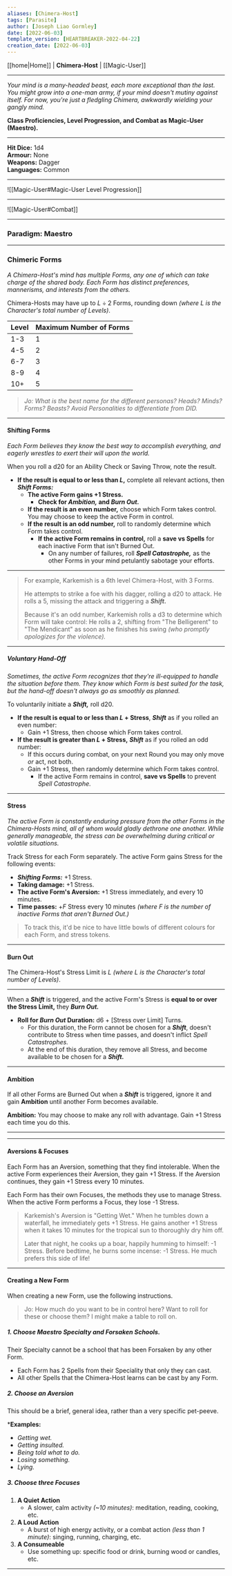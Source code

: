 ```yaml
---
aliases: [Chimera-Host]
tags: [Parasite]
author: [Joseph Liao Gormley]
date: [2022-06-03]
template_version: [HEARTBREAKER-2022-04-22]
creation_date: [2022-06-03]
---
```

[[home|Home]] | **Chimera-Host** | [[Magic-User]]
___
*Your mind is a many-headed beast, each more exceptional than the last. You might grow into a one-man army, if your mind doesn't mutiny against itself. For now, you're just a fledgling Chimera, awkwardly wielding your gangly mind.*

**Class Proficiencies, Level Progression, and Combat as Magic-User (Maestro).**
___
**Hit Dice:** 1d4<br>**Armour:** None<br>**Weapons:** Dagger<br>**Languages:** Common
___
![[Magic-User#Magic-User Level Progression]]
___
![[Magic-User#Combat]]
___
### Paradigm: Maestro

___
### Chimeric Forms
*A Chimera-Host's mind has multiple Forms, any one of which can take charge of the shared body. Each Form has distinct preferences, mannerisms, and interests from the others.*

Chimera-Hosts may have up to $L \div 2$ Forms, rounding down *(where $L$ is the Character's total number of Levels)*. <!-- Confusion Alert: Careful, this is *total* levels, rather than Levels in Chimera specifically. Revisit for consistency if this is ever an issue -->

| Level | Maximum Number of Forms |
| ----- | ------------- |
| 1-3   | 1             |
| 4-5   | 2             |
| 6-7   | 3             |
| 8-9   | 4             |
| 10+   | 5             |

> *Jo: What is the best name for the different personas? Heads? Minds? Forms? Beasts? Avoid Personalities to differentiate from DID.*
___
#### Shifting Forms
*Each Form believes they know the best way to accomplish everything, and eagerly wrestles to exert their will upon the world.*

When you roll a d20 for an Ability Check or Saving Throw, note the result.
- **If the result is equal to or less than $L$,** complete all relevant actions, then ***Shift Forms:***
	- **The active Form gains +1 Stress.**
		- **Check for *Ambition,* and *Burn Out.***
	- **If the result is an even number,** choose which Form takes control. You may choose to keep the active Form in control.
	- **If the result is an odd number,** roll to randomly determine which Form takes control.
		- **If the active Form remains in control,** roll a **save vs Spells** for each inactive Form that isn't Burned Out.
			- On any number of failures, roll ***Spell Catastrophe,*** as the other Forms in your mind petulantly sabotage your efforts.

<!-- DO WE LIKE SPELL CATASTROPHE? THIS IS LIKELY ON THE CHOPPING BLOCK. NVM WE HAVE TO DISCOURAGE NOT SHIFTING. The result on the d20 is the number of Turns that this Form will keep control *(A Turn is 10 minutes)*. ***Shifting*** again is prevented until that duration expires.-->

<!-- > *Jo:  Cooldown duration is a really useful dial to control how unpredictable the Chimera is. Shifting every combat round seems too volatile, while lasting days without Shifting seems dull. I think shifting every 10-60 minutes is a happy medium?-->

<!-- ALTERNATIVELY, BURN OUT. DURATION IS HOW LONG THAT FORM CANNOT BE CHOSEN. I think this is a good balance? You can expect  to Shift every 10-60 minutes most of the time. (Younger Chimera's flit back and forth between their 2 Forms every 10-20 minutes lol, while Veteran Chimera Forms might hold on 1-2 hours!)-->

<!--After ***Shifting,*** roll *Duration* to determine how long this Form keeps control.
| d12   | Duration                 |
| -----: | ------------------------ |
| 12    | d6 Days *(1-6 days)*       |
| 10-11 | d6 Turns *(10-60 minutes)* |
| 1-9   | d6 Rounds *(6-36 seconds)* |-->

<!--
> ALTERNATIVE:
> The result on the d20 roll is the number of Turns *(10 minutes)* that this Form will keep control. After ***Shifting,*** this Form keeps control fouse the following formula to determine how long this Form keeps control:
> d20 result $\times$ -->
___
> For example, Karkemish is a 6th level Chimera-Host, with 3 Forms.
> 
> He attempts to strike a foe with his dagger, rolling a d20 to attack. He rolls a 5, missing the attack and triggering a ***Shift.***
>
> Because it's an odd number, Karkemish rolls a d3 to determine which Form will take control: He rolls a 2, shifting from "The Belligerent" to "The Mendicant" as soon as he finishes his swing *(who promptly apologizes for the violence).*
<!-- The Mendicant stays in charge for 50 minutes, and then ***Shifting*** becomes possible again.-->
<!-- If he had rolled a 2, 4, or 6, a ***Shift*** would have been triggered, but he could have chosen to remain in the same form to continue fighting violently.-->

___
##### Voluntary Hand-Off
*Sometimes, the active Form recognizes that they're ill-equipped to handle the situation before them. They know which Form is best suited for the task, but the hand-off doesn't always go as smoothly as planned.*

To voluntarily initiate a ***Shift,*** roll d20.
- **If the result is equal to or less than $L$ + Stress**, ***Shift*** as if you rolled an even number:
	- Gain +1 Stress, then choose which Form takes control.
- **If the result is greater than $L$ + Stress,** ***Shift*** as if you rolled an odd number:
	- If this occurs during combat, on your next Round you may only move *or* act, not both.
	- Gain +1 Stress, then randomly determine which Form takes control.
		- If the active Form remains in control, **save vs Spells** to prevent *Spell Catastrophe.*

___
#### Stress
<!-- > *Jo: Is this the best name for this concept? Discord? Reverse it and call it Resolve?*-->

*The active Form is constantly enduring pressure from the other Forms in the Chimera-Hosts mind, all of whom would gladly dethrone one another. While generally manageable, the stress can be overwhelming during critical or volatile situations.*

Track Stress for each Form separately. The active Form gains Stress for the following events:
- ***Shifting Forms:*** +1 Stress.
- **Taking damage:** +1 Stress.
- **The active Form's Aversion:** +1 Stress immediately, and every 10 minutes.
- **Time passes:** +$F$ Stress every 10 minutes *(where $F$ is the number of inactive Forms that aren't Burned Out.)*

> To track this, it'd be nice to have little bowls of different colours for each Form, and stress tokens.
___
#### Burn Out
The Chimera-Host's Stress Limit is $L$ *(where $L$ is the Character's total number of Levels)*. <!-- This could be called Exhaustion.   Confusion Alert: Careful, this is *total* levels, rather than Levels in Chimera specifically. Revisit for consistency if this is ever an issue --> 
___
When a ***Shift*** is triggered, and the active Form's Stress is **equal to or over the Stress Limit,** they ***Burn Out.***
- **Roll for *Burn Out* Duration:** d6 + [Stress over Limit] Turns. 
	- For this duration, the Form cannot be chosen for a ***Shift***, doesn't contribute to Stress when time passes, and doesn't inflict *Spell Catastrophes.*
	- At the end of this duration, they remove all Stress, and become available to be chosen for a ***Shift.***

___
#### Ambition
If all other Forms are Burned Out when a ***Shift*** is triggered, ignore it and gain **Ambition** until another Form becomes available.

**Ambition:** You may choose to make any roll with advantage. Gain +1 Stress each time you do this.

<!-- Roll $X$d6, where $X$ is the current Form's Stress. The current Form is Burned Out for that many turns *(A Turn is 10 minutes)*. -->
___
___
#### Aversions & Focuses
Each Form has an Aversion, something that they find intolerable. When the active Form experiences their Aversion, they gain +1 Stress. If the Aversion continues, they gain +1 Stress every 10 minutes.

Each Form has their own Focuses, the methods they use to manage Stress. When the active Form performs a Focus, they lose -1 Stress.

> Karkemish's Aversion is "Getting Wet." When he tumbles down a waterfall, he immediately gets +1 Stress. He gains another +1 Stress when it takes 10 minutes for the tropical sun to thoroughly dry him off.
> 
> Later that night, he cooks up a boar, happily humming to himself: -1 Stress. Before bedtime, he burns some incense: -1 Stress. He much prefers this side of life!
___
#### Creating a New Form
When creating a new Form, use the following instructions.

> Jo: How much do you want to be in control here? Want to roll for these or choose them? I might make a table to roll on.

##### 1. Choose Maestro Specialty and Forsaken Schools.
Their Specialty cannot be a school that has been Forsaken by any other Form.
- Each Form has 2 Spells from their Speciality that only they can cast.
- All other Spells that the Chimera-Host learns can be cast by any Form.

##### 2. Choose an Aversion
This should be a brief, general idea, rather than a very specific pet-peeve.

***Examples:**
- *Getting wet.*
- *Getting insulted.*
- *Being told what to do.*
- *Losing something.*
- *Lying.*

##### 3. Choose three Focuses
1. **A Quiet Action**
	- A slower, calm activity *(~10 minutes)*: meditation, reading, cooking, etc.
2. **A Loud Action**
	- A burst of high energy activity, or a combat action *(less than 1 minute)*: singing, running, charging, etc.
3. **A Consumeable**
	- Use something up: specific food or drink, burning wood or candles, etc.







___
<!--*See also:* 
*References:*
*Source:* -->
<!-- Sources, read more, links, etc. -->
<!-- *Source: Entry by [[Mike Maxin]].* -->
<!-- Leave an empty line at the end, otherwise Exporter complains. -->
